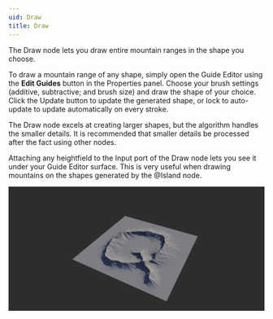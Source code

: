 ```yaml
---
uid: Draw
title: Draw
---
```


The Draw node lets you draw entire mountain ranges in the shape you choose.

To draw a mountain range of any shape, simply open the Guide Editor using the **Edit Guides** button in the Properties panel. Choose your brush settings (additive, subtractive; and brush size) and draw the shape of your choice. Click the Update button to update the generated shape, or lock to auto-update to update automatically on every stroke.

The Draw node excels at creating larger shapes, but the algorithm handles the smaller details. It is recommended that smaller details be processed after the fact using other nodes.

Attaching any heightfield to the Input port of the Draw node lets you see it under your Guide Editor surface. This is very useful when drawing mountains on the shapes generated by the @Island node.

![](/images/ref/Draw/Draw.png)